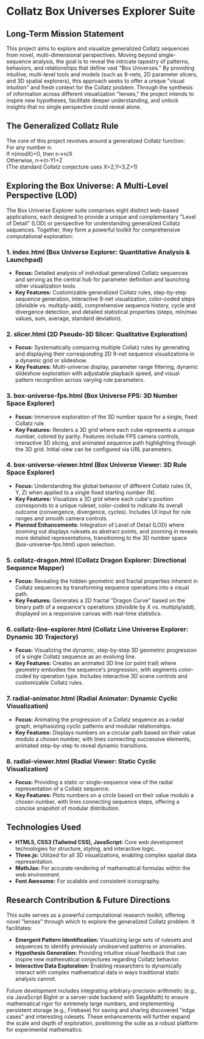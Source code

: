 # **Collatz Box Universes Explorer Suite**

## **Long-Term Mission Statement**

This project aims to explore and visualize generalized Collatz sequences from novel, multi-dimensional perspectives. Moving beyond single-sequence analysis, the goal is to reveal the intricate tapestry of patterns, behaviors, and relationships that define vast "Box Universes." By providing intuitive, multi-level tools and models (such as 9-nets, 2D parameter slicers, and 3D spatial explorers), this approach seeks to offer a unique "visual intuition" and fresh context for the Collatz problem. Through the synthesis of information across different visualization "lenses," the project intends to inspire new hypotheses, facilitate deeper understanding, and unlock insights that no single perspective could reveal alone.

## **The Generalized Collatz Rule**

The core of this project revolves around a generalized Collatz function:  
For any number n:  
If n(modX)=0, then n→n/X  
Otherwise, n→(n⋅Y)+Z  
(The standard Collatz conjecture uses X=2,Y=3,Z=1)

## **Exploring the Box Universe: A Multi-Level Perspective (LOD)**

The Box Universe Explorer suite comprises eight distinct web-based applications, each designed to provide a unique and complementary "Level of Detail" (LOD) or perspective for understanding generalized Collatz sequences. Together, they form a powerful toolkit for comprehensive computational exploration:

### **1\. index.html (Box Universe Explorer: Quantitative Analysis & Launchpad)**

* **Focus:** Detailed analysis of individual generalized Collatz sequences and serving as the central hub for parameter definition and launching other visualization tools.  
* **Key Features:** Customizable generalized Collatz rules, step-by-step sequence generation, interactive 9-net visualization, color-coded steps (divisible vs. multiply-add), comprehensive sequence history, cycle and divergence detection, and detailed statistical properties (steps, min/max values, sum, average, standard deviation).

### **2\. slicer.html (2D Pseudo-3D Slicer: Qualitative Exploration)**

* **Focus:** Systematically comparing multiple Collatz rules by generating and displaying their corresponding 2D 9-net sequence visualizations in a dynamic grid or slideshow.  
* **Key Features:** Multi-universe display, parameter range filtering, dynamic slideshow exploration with adjustable playback speed, and visual pattern recognition across varying rule parameters.

### **3\. box-universe-fps.html (Box Universe FPS: 3D Number Space Explorer)**

* **Focus:** Immersive exploration of the 3D number space for a single, fixed Collatz rule.  
* **Key Features:** Renders a 3D grid where each cube represents a unique number, colored by parity. Features include FPS camera controls, interactive 3D slicing, and animated sequence path highlighting through the 3D grid. Initial view can be configured via URL parameters.

### **4\. box-universe-viewer.html (Box Universe Viewer: 3D Rule Space Explorer)**

* **Focus:** Understanding the global behavior of different Collatz rules (X, Y, Z) when applied to a single fixed starting number (N).  
* **Key Features:** Visualizes a 3D grid where each cube's position corresponds to a unique ruleset, color-coded to indicate its overall outcome (convergence, divergence, cycles). Includes UI input for rule ranges and smooth camera controls.  
* **Planned Enhancements:** Integration of Level of Detail (LOD) where zooming out displays rulesets as abstract points, and zooming in reveals more detailed representations, transitioning to the 3D number space (box-universe-fps.html) upon selection.

### **5\. collatz-dragon.html (Collatz Dragon Explorer: Directional Sequence Mapper)**

* **Focus:** Revealing the hidden geometric and fractal properties inherent in Collatz sequences by transforming sequence operations into a visual path.  
* **Key Features:** Generates a 2D fractal "Dragon Curve" based on the binary path of a sequence's operations (divisible by X vs. multiply/add), displayed on a responsive canvas with real-time statistics.

### **6\. collatz-line-explorer.html (Collatz Line Universe Explorer: Dynamic 3D Trajectory)**

* **Focus:** Visualizing the dynamic, step-by-step 3D geometric progression of a single Collatz sequence as an evolving line.  
* **Key Features:** Creates an animated 3D line (or point trail) where geometry embodies the sequence's progression, with segments color-coded by operation type. Includes interactive 3D scene controls and customizable Collatz rules.

### **7\. radial-animator.html (Radial Animator: Dynamic Cyclic Visualization)**

* **Focus:** Animating the progression of a Collatz sequence as a radial graph, emphasizing cyclic patterns and modular relationships.  
* **Key Features:** Displays numbers on a circular path based on their value modulo a chosen number, with lines connecting successive elements, animated step-by-step to reveal dynamic transitions.

### **8\. radial-viewer.html (Radial Viewer: Static Cyclic Visualization)**

* **Focus:** Providing a static or single-sequence view of the radial representation of a Collatz sequence.  
* **Key Features:** Plots numbers on a circle based on their value modulo a chosen number, with lines connecting sequence steps, offering a concise snapshot of modular distribution.

## **Technologies Used**

* **HTML5, CSS3 (Tailwind CSS), JavaScript:** Core web development technologies for structure, styling, and interactive logic.  
* **Three.js:** Utilized for all 3D visualizations, enabling complex spatial data representation.  
* **MathJax:** For accurate rendering of mathematical formulas within the web environment.  
* **Font Awesome:** For scalable and consistent iconography.

## **Research Contribution & Future Directions**

This suite serves as a powerful computational research toolkit, offering novel "lenses" through which to explore the generalized Collatz problem. It facilitates:

* **Emergent Pattern Identification:** Visualizing large sets of rulesets and sequences to identify previously unobserved patterns or anomalies.  
* **Hypothesis Generation:** Providing intuitive visual feedback that can inspire new mathematical conjectures regarding Collatz behavior.  
* **Interactive Data Exploration:** Enabling researchers to dynamically interact with complex mathematical data in ways traditional static analysis cannot.

Future development includes integrating arbitrary-precision arithmetic (e.g., via JavaScript BigInt or a server-side backend with SageMath) to ensure mathematical rigor for extremely large numbers, and implementing persistent storage (e.g., Firebase) for saving and sharing discovered "edge cases" and interesting rulesets. These enhancements will further expand the scale and depth of exploration, positioning the suite as a robust platform for experimental mathematics.